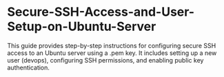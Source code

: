 # Secure-SSH-Access-and-User-Setup-on-Ubuntu-Server
This guide provides step-by-step instructions for configuring secure SSH access to an Ubuntu server using a .pem key. It includes setting up a new user (devops), configuring SSH permissions, and enabling public key authentication.
